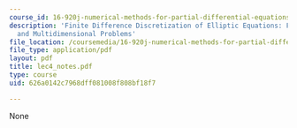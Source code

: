```yaml
---
course_id: 16-920j-numerical-methods-for-partial-differential-equations-sma-5212-spring-2003
description: 'Finite Difference Discretization of Elliptic Equations: FD Formulas
  and Multidimensional Problems'
file_location: /coursemedia/16-920j-numerical-methods-for-partial-differential-equations-sma-5212-spring-2003/626a0142c7968dff081008f808bf18f7_lec4_notes.pdf
file_type: application/pdf
layout: pdf
title: lec4_notes.pdf
type: course
uid: 626a0142c7968dff081008f808bf18f7

---
```

None
